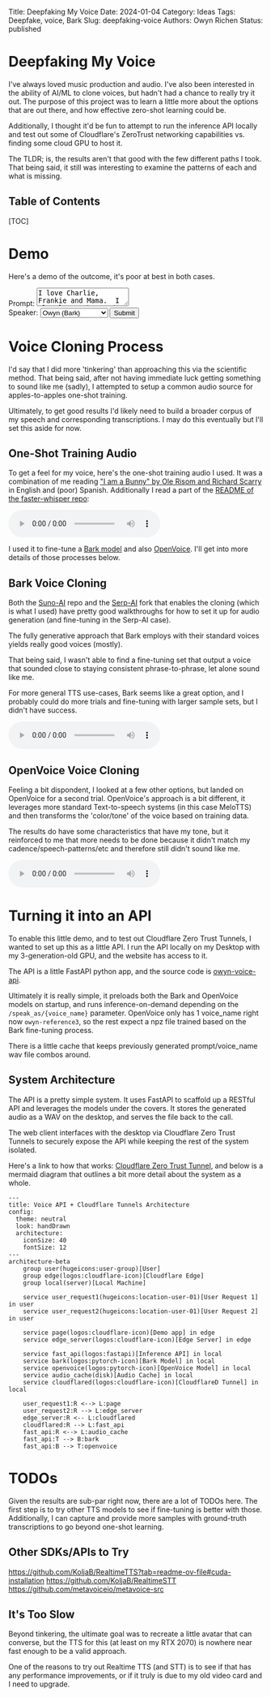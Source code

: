 Title: Deepfaking My Voice
Date: 2024-01-04
Category: Ideas
Tags: Deepfake, voice, Bark
Slug: deepfaking-voice
Authors: Owyn Richen
Status: published

# Deepfaking My Voice

I've always loved music production and audio. I've also been interested in the ability of AI/ML
to clone voices, but hadn't had a chance to really try it out.  The purpose of this project was
to learn a little more about the options that are out there, and how effective zero-shot learning
could be.

Additionally, I thought it'd be fun to attempt to run the inference API locally and test out some
of Cloudflare's ZeroTrust networking capabilities vs. finding some cloud GPU to host it.

The TLDR; is, the results aren't that good with the few different paths I took. That being said,
it still was interesting to examine the patterns of each and what is missing.

## Table of Contents

[TOC]

# Demo

Here's a demo of the outcome, it's poor at best in both cases.

<style>
    #loading {
        opacity: 0;
        animation: rotate 1s infinite both;
    }

    @keyframes rotate {
        from {
            transform: rotate(0deg);
        }
        to {
            transform: rotate(-360deg);
        }
    }
</style>
<div>
    <label for="prompt">Prompt: </label>
    <textarea id="prompt">I love Charlie, Frankie and Mama.  I also love Bobes and Chew, they are the best doggies.
    </textarea>
    <br />
    <label for="voice_name">Speaker: </label>
    <select id="voice_name">
        <option value="owyntest5">Owyn (Bark)</option>
        <option value="owyn-reference3">Owyn (OpenVoice)</option>
        <option value="en_speaker_0">Bark Speaker 0</option>
        <option value="en_speaker_1">Bark Speaker 1</option>
    </select>
    <input id="submit" type="submit" onClick="playAudio()"><span id="loading" class="material-symbols-outlined">
sync
</span>
</div>

# Voice Cloning Process

I'd say that I did more 'tinkering' than approaching this via the scientific method.  That being said,
after not having immediate luck getting something to sound like me (sadly), I attempted to setup a common
audio source for apples-to-apples one-shot training.

Ultimately, to get good results I'd likely need to build a broader corpus of my speech and corresponding
transcriptions. I may do this eventually but I'll set this aside for now.

## One-Shot Training Audio

To get a feel for my voice, here's the one-shot training audio I used. It was a combination of me reading
["I am a Bunny" by Ole Risom and Richard Scarry](https://www.goodreads.com/book/show/328439.I_Am_a_Bunny) in 
English and (poor) Spanish. Additionally I read a part of the [README of the faster-whisper repo](https://github.com/SYSTRAN/faster-whisper):

<audio controls="true">
<source src="theme/audio/owyn-reference3.mp3" type="audio/mpeg" />
Your browser does not support the audio element.
</audio>

I used it to fine-tune a [Bark model](https://github.com/serp-ai/bark-with-voice-clone) and also
[OpenVoice](https://github.com/myshell-ai/OpenVoice). I'll get into more details of those processes below.

## Bark Voice Cloning

Both the [Suno-AI](https://github.com/suno-ai/bark) repo and the [Serp-AI](https://github.com/serp-ai/bark-with-voice-clone)
fork that enables the cloning (which is what I used) have pretty good walkthroughs for how to set it up for audio generation (and fine-tuning in the Serp-AI case).

The fully generative approach that Bark employs with their standard voices yields really good voices (mostly).

That being said, I wasn't able to find a fine-tuning set that output a voice that sounded close to staying
consistent phrase-to-phrase, let alone sound like me.

For more general TTS use-cases, Bark seems like a great option, and I probably could do more trials and
fine-tuning with larger sample sets, but I didn't have success.

<audio controls="true">
<source src="https://apid.owynrichen.com/speak_as/owyntest5?prompt='Does this sound like Owyn Richen? I don't think so...Perhaps if I say I am a Bunny it will?'" type="audio/wav" />
Your browser does not support the audio element.
</audio>

## OpenVoice Voice Cloning

Feeling a bit dispondent, I looked at a few other options, but landed on OpenVoice for a second trial.
OpenVoice's approach is a bit different, it leverages more standard Text-to-speech systems (in this case
MeloTTS) and then transforms the 'color/tone' of the voice based on training data.

The results do have some characteristics that have my tone, but it reinforced to me that more needs to be
done because it didn't match my cadence/speech-patterns/etc and therefore still didn't sound like me.

<audio controls="true">
<source src="https://apid.owynrichen.com/speak_as/owyn-reference3?prompt='Does this sound like Owyn Richen? I don't think so...Perhaps if I say I am a Bunny it will?'" type="audio/wav" />
Your browser does not support the audio element.
</audio>


# Turning it into an API

To enable this little demo, and to test out Cloudflare Zero Trust Tunnels, I wanted to set up this as a
little API. I run the API locally on my Desktop with my 3-generation-old GPU, and the website has access to it.

The API is a little FastAPI python app, and the source code is [owyn-voice-api](https://github.com/owynrichen/owyn-voice-api).

Ultimately it is really simple, it preloads both the Bark and OpenVoice models on startup, and runs
inference-on-demand depending on the ```/speak_as/{voice_name}``` parameter. OpenVoice only has 1 voice_name
right now ```owyn-reference3```, so the rest expect a npz file trained based on the Bark fine-tuning process.

There is a little cache that keeps previously generated prompt/voice_name wav file combos around.


## System Architecture

The API is a pretty simple system.  It uses FastAPI to scaffold up a RESTful API and
leverages the models under the covers. It stores the generated audio as a WAV on the
desktop, and serves the file back to the call.

The web client interfaces with the desktop via Cloudflare Zero Trust Tunnels to securely
expose the API while keeping the rest of the system isolated.

Here's a link to how that works: [Cloudflare Zero Trust Tunnel](https://developers.cloudflare.com/cloudflare-one/connections/connect-networks/), and below is a mermaid
diagram that outlines a bit more detail about the system as a whole.

~~~mermaid
---
title: Voice API + Cloudflare Tunnels Architecture
config:
  theme: neutral
  look: handDrawn
  architecture:
    iconSize: 40
    fontSize: 12
---
architecture-beta
    group user(hugeicons:user-group)[User]
    group edge(logos:cloudflare-icon)[Cloudflare Edge]
    group local(server)[Local Machine]

    service user_request1(hugeicons:location-user-01)[User Request 1] in user
    service user_request2(hugeicons:location-user-01)[User Request 2] in user

    service page(logos:cloudflare-icon)[Demo app] in edge
    service edge_server(logos:cloudflare-icon)[Edge Server] in edge

    service fast_api(logos:fastapi)[Inference API] in local
    service bark(logos:pytorch-icon)[Bark Model] in local
    service openvoice(logos:pytorch-icon)[OpenVoice Model] in local
    service audio_cache(disk)[Audio Cache] in local
    service cloudflared(logos:cloudflare-icon)[CloudflareD Tunnel] in local

    user_request1:R <--> L:page
    user_request2:R --> L:edge_server
    edge_server:R <-- L:cloudflared
    cloudflared:R --> L:fast_api
    fast_api:R <--> L:audio_cache
    fast_api:T --> B:bark
    fast_api:B --> T:openvoice
~~~

# TODOs

Given the results are sub-par right now, there are a lot of TODOs here. The first step is to try other
TTS models to see if fine-tuning is better with those. Additionally, I can capture and provide
more samples with ground-truth transcriptions to go beyond one-shot learning.

## Other SDKs/APIs to Try
https://github.com/KoljaB/RealtimeTTS?tab=readme-ov-file#cuda-installation
https://github.com/KoljaB/RealtimeSTT
https://github.com/metavoiceio/metavoice-src

## It's Too Slow

Beyond tinkering, the ultimate goal was to recreate a little avatar that can converse, but
the TTS for this (at least on my RTX 2070) is nowhere near fast enough to be a valid approach.

One of the reasons to try out Realtime TTS (and STT) is to see if that has any performance
improvements, or if it truly is due to my old video card and I need to upgrade.

<script language="javascript">
    function playAudio() {
        const prompt = encodeURI(document.querySelector("#prompt").value.trim());
        const voiceName = document.querySelector("#voice_name").value;
        const ctx = new AudioContext();
        const submit = document.querySelector("#submit")
        submit.disabled = true;
        const loading = document.querySelector("#loading")
        loading.style.opacity = 1;
        fetch(`https://apid.owynrichen.com/speak_as/${voiceName}?prompt="${prompt}"`)
            .then(response => {
                if (response.status != 200) {
                    throw new Error(response.body);
                }
                return response.arrayBuffer()
            })
            .then(arrayBuffer => ctx.decodeAudioData(arrayBuffer))
            .then(decodedAudio => {
                const playSound = ctx.createBufferSource();
                loading.style.opacity = 0;
                submit.disabled = false;
                playSound.buffer = decodedAudio;
                playSound.connect(ctx.destination);
                playSound.start(ctx.currentTime);
            }).catch(error => {
                loading.innerText = "sync_problem";
                loading.style.animation = "";
                submit.disabled = false;
            })
    }
</script>
